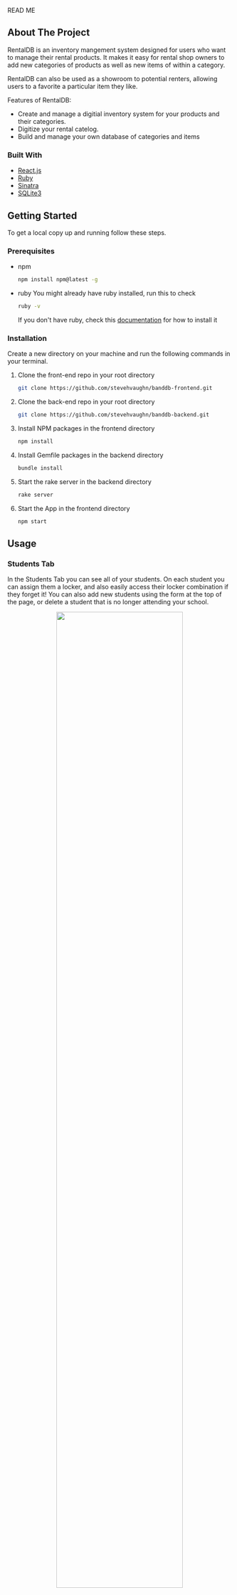 READ ME 

## About The Project

<!--Add Screenshot here -->


RentalDB is an inventory mangement system designed for users who want to manage their rental products. It makes it easy for rental shop owners to add new categories of products as well as new items of within a category. 

RentalDB can also be used as a showroom to potential renters, allowing users to a favorite a particular item they like. 


Features of RentalDB:
* Create and manage a digitial inventory system for your products and their categories. 
* Digitize your rental catelog. 
* Build and manage your own database of categories and items 

### Built With

* [React.js](https://reactjs.org/)
* [Ruby](https://www.ruby-lang.org/en/)
* [Sinatra](http://sinatrarb.com/)
* [SQLite3](https://www.sqlite.org/index.html)

<!-- GETTING STARTED -->
## Getting Started

To get a local copy up and running follow these steps.

### Prerequisites

* npm
  ```sh
  npm install npm@latest -g
  ```
* ruby
  You might already have ruby installed, run this to check 
  ```sh
  ruby -v
  ```
  If you don't have ruby, check this [documentation](https://www.ruby-lang.org/en/documentation/installation/#rvm) for how to install it

### Installation

Create a new directory on your machine and run the following commands in your terminal. 

1. Clone the front-end repo in your root directory
   ```sh
   git clone https://github.com/stevehvaughn/banddb-frontend.git
   ```
2. Clone the back-end repo in your root directory 
   ```sh
   git clone https://github.com/stevehvaughn/banddb-backend.git
   ```
3. Install NPM packages in the frontend directory
   ```sh
   npm install
   ```
4. Install Gemfile packages in the backend directory
   ```sh
   bundle install
   ```
5. Start the rake server in the backend directory
   ```sh
   rake server
   ```
6. Start the App in the frontend directory
   ```sh
   npm start
   ```

<!-- USAGE EXAMPLES -->
## Usage

### Students Tab
In the Students Tab you can see all of your students. On each student you can assign them a locker, and also easily access their locker combination if they forget it! You can also add new students using the form at the top of the page, or delete a student that is no longer attending your school. 
<p align='center'>
  <img width='75%' src="https://user-images.githubusercontent.com/82396393/134093239-9996168c-43ca-4d84-98a0-4f47462bb416.gif"/>
</p>

### Music Library Tab
In the Music Library Tab you can see all of the pieces you have in your library. 
<p align='center'>
  <img width='75%' src="https://user-images.githubusercontent.com/82396393/134093303-25697d55-9ad7-40cc-bfa5-a7638be9500a.gif"/>
</p>

### Instrument Inventory Tab
In the Instrument Inventory Tab you can see information about the instruments in the school such as condition, brand, model, and serial number. 
<p align='center'>
  <img width='75%' src="https://user-images.githubusercontent.com/82396393/134093414-7b0bedda-64c2-4a36-ba2c-3ad71aaa6e4f.gif"/>
</p>

### Lockers Tab
In the Lockers Tab you see a full list of all the lockers in your room, and any students that are assigned to them. This can be another way to easily access locker information for a student. 
<p align='center'>
  <img width='75%' src="https://user-images.githubusercontent.com/82396393/134093497-07bc57f0-4d92-4b57-9d5b-601447a67eb3.gif"/>